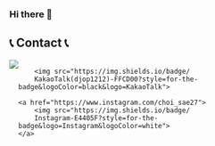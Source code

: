 ### Hi there 👋

## 📞 Contact 📞
<div style="display:flex; flex-direction:row;">
    <a href="mailto:djop1212@gmail.com">
        <img src="https://img.shields.io/badge/
        Gmail-EA4335?style=for-the-badge&logo=Gmail&logoColor=white"> 
    </a>
   
        <img src="https://img.shields.io/badge/
        KakaoTalk(djop1212)-FFCD00?style=for-the-badge&logoColor=black&logo=KakaoTalk"> 
   
    <a href="https://www.instagram.com/choi_sae27">
        <img src="https://img.shields.io/badge/
        Instagram-E4405F?style=for-the-badge&logo=Instagram&logoColor=white"> 
    </a>
</div><br>
